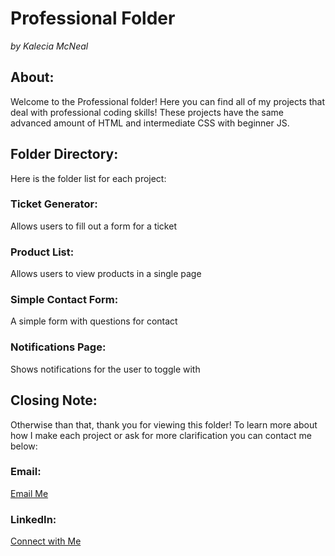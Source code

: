 # Professional Folder 
<em>by Kalecia McNeal</em>

## About:  
Welcome to the Professional folder! Here you can find all of my projects that deal with professional coding skills! These projects have the same advanced amount of HTML and intermediate CSS with beginner JS.

## Folder Directory: 
Here is the folder list for each project:

### Ticket Generator: 
Allows users to fill out a form for a ticket 

### Product List: 
Allows users to view products in a single page 

### Simple Contact Form: 
A simple form with questions for contact

### Notifications Page: 
Shows notifications for the user to toggle with  

## Closing Note:  
Otherwise than that, thank you for viewing this folder! To learn more about how I make each project or ask for more clarification you can contact me below: 

### Email:  
[Email Me](mailto:kaleciamcneal@gmail.com)

### LinkedIn: 
[Connect with Me](https://www.linkedin.com/in/kalecia-mcneal/)